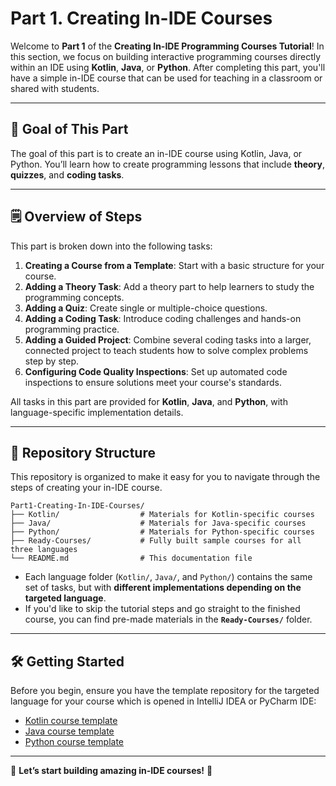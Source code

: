 # Part 1. Creating In-IDE Courses

Welcome to **Part 1** of the **Creating In-IDE Programming Courses Tutorial**! 
In this section, we focus on building interactive programming courses directly within an IDE using **Kotlin**, **Java**, or **Python**. 
After completing this part, you'll have a simple in-IDE course that can be used for teaching in a classroom or shared with students.

---

## 🎯 Goal of This Part

The goal of this part is to create an in-IDE course using Kotlin, Java, or Python. You’ll learn how to create 
programming lessons that include **theory**, **quizzes**, and **coding tasks**.

---

## 🗒 Overview of Steps

This part is broken down into the following tasks:

1. **Creating a Course from a Template**: Start with a basic structure for your course.
2. **Adding a Theory Task**: Add a theory part to help learners to study the programming concepts.
3. **Adding a Quiz**: Create single or multiple-choice questions.
4. **Adding a Coding Task**: Introduce coding challenges and hands-on programming practice.
5. **Adding a Guided Project**: Combine several coding tasks into a larger, connected project to teach students how to solve complex problems step by step.
6. **Configuring Code Quality Inspections**: Set up automated code inspections to ensure solutions meet your course's standards.

All tasks in this part are provided for **Kotlin**, **Java**, and **Python**, with language-specific implementation details.

---

## 📂 Repository Structure

This repository is organized to make it easy for you to navigate through the steps of creating your in-IDE course.


```
Part1-Creating-In-IDE-Courses/
├── Kotlin/                  # Materials for Kotlin-specific courses
├── Java/                    # Materials for Java-specific courses
├── Python/                  # Materials for Python-specific courses
├── Ready-Courses/           # Fully built sample courses for all three languages
└── README.md                # This documentation file
```

- Each language folder (`Kotlin/`, `Java/`, and `Python/`) contains the same set of tasks, but with **different implementations depending on the targeted language**.
- If you'd like to skip the tutorial steps and go straight to the finished course, you can find pre-made materials in the **`Ready-Courses/`** folder.

---

## 🛠 Getting Started

Before you begin, ensure you have the template repository for 
the targeted language for your course which is opened in IntelliJ IDEA or PyCharm IDE:

- [Kotlin course template](https://github.com/jetbrains-academy/kotlin-course-template)
- [Java course template](https://github.com/jetbrains-academy/java-course-template)
- [Python course template](https://github.com/jetbrains-academy/python-course-template)

---

🎉 **Let’s start building amazing in-IDE courses!** 🚀

